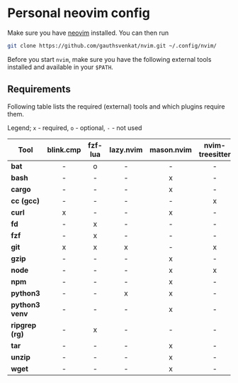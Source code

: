 # Personal neovim config

Make sure you have [neovim](https://neovim.io/) installed. You can then run

```bash
git clone https://github.com/gauthsvenkat/nvim.git ~/.config/nvim/
```

Before you start `nvim`, make sure you have the following external tools installed and available in your `$PATH`.

## Requirements

Following table lists the required (external) tools and which plugins require them.

Legend; `x` - required, `o` - optional, `-` - not used

| Tool             | blink.cmp | fzf-lua | lazy.nvim | mason.nvim | nvim-treesitter | snacks.nvim |
|------------------|:---------:|:-------:|:---------:|:----------:|:---------------:|:-----------:|
| **bat**          |     -     |    o    |     -     |     -      |        -        |      -      |
| **bash**         |     -     |    -    |     -     |     x      |        -        |      -      |
| **cargo**        |     -     |    -    |     -     |     x      |        -        |      -      |
| **cc (gcc)**     |     -     |    -    |     -     |     -      |        x        |      -      |
| **curl**         |     x     |    -    |     -     |     x      |        -        |      -      |
| **fd**           |     -     |    x    |     -     |     -      |        -        |      x      |
| **fzf**          |     -     |    x    |     -     |     -      |        -        |      -      |
| **git**          |     x     |    x    |     x     |     -      |        x        |      x      |
| **gzip**         |     -     |    -    |     -     |     x      |        -        |      -      |
| **node**         |     -     |    -    |     -     |     x      |        x        |      -      |
| **npm**          |     -     |    -    |     -     |     x      |        -        |      -      |
| **python3**      |     -     |    -    |     x     |     x      |        -        |      -      |
| **python3 venv** |     -     |    -    |     -     |     x      |        -        |      -      |
| **ripgrep (rg)** |     -     |    x    |     -     |     -      |        -        |      x      |
| **tar**          |     -     |    -    |     -     |     x      |        -        |      -      |
| **unzip**        |     -     |    -    |     -     |     x      |        -        |      -      |
| **wget**         |     -     |    -    |     -     |     x      |        -        |      -      |

